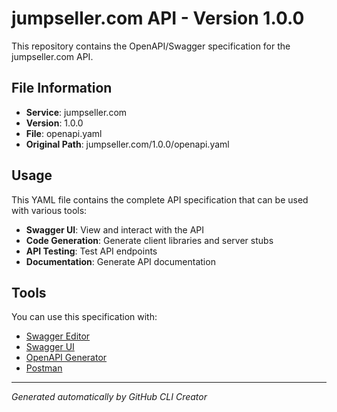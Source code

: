 # jumpseller.com API - Version 1.0.0

This repository contains the OpenAPI/Swagger specification for the jumpseller.com API.

## File Information

- **Service**: jumpseller.com
- **Version**: 1.0.0
- **File**: openapi.yaml
- **Original Path**: jumpseller.com/1.0.0/openapi.yaml

## Usage

This YAML file contains the complete API specification that can be used with various tools:

- **Swagger UI**: View and interact with the API
- **Code Generation**: Generate client libraries and server stubs
- **API Testing**: Test API endpoints
- **Documentation**: Generate API documentation

## Tools

You can use this specification with:

- [Swagger Editor](https://editor.swagger.io/)
- [Swagger UI](https://swagger.io/tools/swagger-ui/)
- [OpenAPI Generator](https://openapi-generator.tech/)
- [Postman](https://www.postman.com/)

---

*Generated automatically by GitHub CLI Creator*
